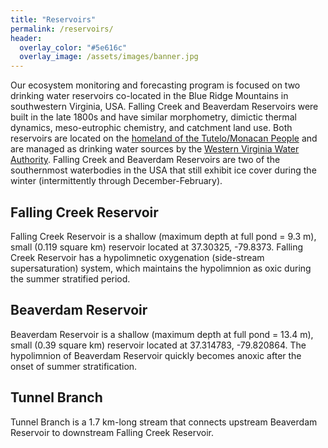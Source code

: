 ```yaml
---
title: "Reservoirs"
permalink: /reservoirs/
header:
  overlay_color: "#5e616c"
  overlay_image: /assets/images/banner.jpg
---
```

Our ecosystem monitoring and forecasting program is focused on two drinking water reservoirs co-located in the Blue Ridge Mountains in southwestern Virginia, USA. Falling Creek and Beaverdam Reservoirs were built in the late 1800s and have similar morphometry, dimictic thermal dynamics, meso-eutrophic chemistry, and catchment land use. Both reservoirs are located on the [homeland of the Tutelo/Monacan People](https://www.inclusive.vt.edu/resources/land-acknowledgement-and-labor-recognition.html) and are managed as drinking water sources by the [Western Virginia Water Authority](https://www.westernvawater.org). Falling Creek and Beaverdam Reservoirs are two of the southernmost waterbodies in the USA that still exhibit ice cover during the winter (intermittently through December-February).

## Falling Creek Reservoir
Falling Creek Reservoir is a shallow (maximum depth at full pond = 9.3 m), small (0.119 square km) reservoir located at 37.30325, -79.8373. Falling Creek Reservoir has a hypolimnetic oxygenation (side-stream supersaturation) system, which maintains the hypolimnion as oxic during the summer stratified period.

## Beaverdam Reservoir
Beaverdam Reservoir is a shallow (maximum depth at full pond = 13.4 m), small (0.39 square km) reservoir located at 37.314783, -79.820864. The hypolimnion of Beaverdam Reservoir quickly becomes anoxic after the onset of summer stratification.

## Tunnel Branch
Tunnel Branch is a 1.7 km-long stream that connects upstream Beaverdam Reservoir to downstream Falling Creek Reservoir.
